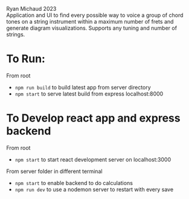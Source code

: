 Ryan Michaud 2023 <br>
Application and UI to find every possible way to voice a group of chord tones on a string instrument within a maximum number of frets and generate diagram visualizations. Supports any tuning and number of strings.


# To Run:
From root 
- `npm run build` to build latest app
from server directory 
- `npm start` to serve latest build from express localhost:8000

# To Develop react app and express backend
From root 
- `npm start` to start react development server on localhost:3000

From server folder in different terminal
- `npm start` to enable backend to do calculations
- `npm run dev` to use a nodemon server to restart with every save

